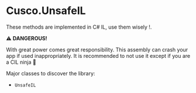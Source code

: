 # Cusco.UnsafeIL

These methods are implemented in C# IL, use them wisely !.

⚠️ __DANGEROUS!__

With great power comes great responsibility. This assembly can crash your app if
used inappropriately. It is recommended to not use it except if you are a CIL ninja 🥷 

Major classes to discover the library:
- `UnsafeIL`
